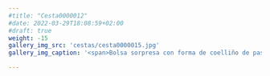 ```yaml
---
#title: "Cesta0000012"
#date: 2022-03-29T18:08:59+02:00
#draft: true
weight: -15
gallery_img_src: 'cestas/cesta0000015.jpg'
gallery_img_caption: '<span>Bolsa sorpresa con forma de coelliño de pascua</span>'

---
```


